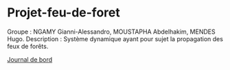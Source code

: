 # Projet-feu-de-foret
Groupe : NGAMY Gianni-Alessandro, MOUSTAPHA Abdelhakim, MENDES Hugo.
Description : Système dynamique ayant pour sujet la propagation des feux de forêts.

[Journal de bord](https://github.com/are-dynamic-2018/Projet-feu-de-foret/blob/master/journal-de-bord.md)
